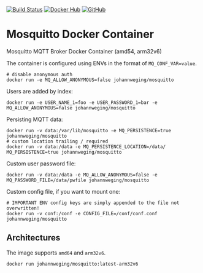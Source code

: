 [![Build Status](https://ci.sysexit.com/api/badges/JohannWeging/docker-mosquitto/status.svg)](https://ci.sysexit.com/JohannWeging/docker-mosquitto) [![Docker Hub](https://img.shields.io/badge/docker-container-blue.svg?longCache=true&style=flat-square)](https://hub.docker.com/r/johannweging/mosquitto) [![GitHub](https://img.shields.io/badge/github-repo-blue.svg?longCache=true&style=flat-square)](https://github.com/JohannWeging/docker-mosquitto)
# Mosquitto Docker Container
Mosquitto MQTT Broker Docker Container (amd54, arm32v6)

The container is configured using ENVs in the format of `MQ_CONF_VAR=value`.

```
# disable anonymous auth
docker run -e MQ_ALLOW_ANONYMOUS=false johannweging/mosquitto
```

Users are added by index:
```
docker run -e USER_NAME_1=foo -e USER_PASSWORD_1=bar -e MQ_ALLOW_ANONYMOUS=false johannweging/mosquitto
```

Persisting MQTT data:
```
docker run -v data:/var/lib/mosquitto -e MQ_PERSISTENCE=true johannweging/mosquitto
# custom location trailing / required
docker run -v data:/data -e MQ_PERSISTENCE_LOCATION=/data/ MQ_PERSISTENCE=true johannweging/mosquitto
```

Custom user password file:
```
docker run -v data:/data -e MQ_ALLOW_ANONYMOUS=false -e MQ_PASSWORD_FILE=/data/pwfile johannweging/mosquitto
```

Custom config file, if you want to mount one:
```
# IMPORTANT ENV config keys are simply appended to the file not overwritten!
docker run -v conf:/conf -e CONFIG_FILE=/conf/conf.conf johannweging/mosquitto
```

## Architectures
The image supports `amd64` and `arm32v6`.
```
docker run johannweging/mosquitto:latest-arm32v6
```

